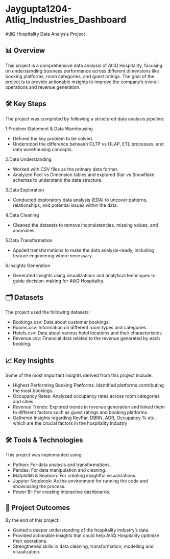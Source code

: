 # Jaygupta1204-Atliq_Industries_Dashboard
AtliQ Hospitality Data Analysis Project

**📊 Overview**
---
This project is a comprehensive data analysis of AtliQ Hospitality, focusing on understanding business performance across different dimensions like booking platforms, room categories, and guest ratings. The goal of the project is to provide actionable insights to improve the company’s overall operations and revenue generation.

**🛠️ Key Steps**
---
The project was completed by following a structured data analysis pipeline:

1.Problem Statement & Data Warehousing

- Defined the key problem to be solved.
- Understood the difference between OLTP vs OLAP, ETL processes, and data warehousing concepts.

2.Data Understanding
- Worked with CSV files as the primary data format.
- Analyzed Fact vs Dimension tables and explored Star vs Snowflake schemas to understand the data structure.

3.Data Exploration

- Conducted exploratory data analysis (EDA) to uncover patterns, relationships, and potential issues within the data.

4.Data Cleaning

- Cleaned the datasets to remove inconsistencies, missing values, and anomalies.

5.Data Transformation

- Applied transformations to make the data analysis-ready, including feature engineering where necessary.

6.Insights Generation
- Generated insights using visualizations and analytical techniques to guide decision-making for AtliQ Hospitality.

**🗂️ Datasets**
---
The project used the following datasets:

- Bookings.csv: Data about customer bookings.
- Rooms.csv: Information on different room types and categories.
- Hotels.csv: Data about various hotel locations and their characteristics.
- Revenue.csv: Financial data related to the revenue generated by each booking.

**📈 Key Insights**
---
Some of the most important insights derived from this project include:

- Highest Performing Booking Platforms: Identified platforms contributing the most bookings.
- Occupancy Rates: Analyzed occupancy rates across room categories and cities.
- Revenue Trends: Explored trends in revenue generation and linked them to different factors such as guest ratings and booking platforms.
- Gathered Insights regarding RevPar, DBRN, ADR, Occupancy % etc.. which are the crucial factors in the hospitality industry
  
**🛠️ Tools & Technologies**
---
This project was implemented using:

- Python: For data analysis and transformations.
- Pandas: For data manipulation and cleaning.
- Matplotlib & Seaborn: For creating insightful visualizations.
- Jupyter Notebook: As the environment for running the code and showcasing the process.
- Power BI: For creating interactive dashboards.

**🚀 Project Outcomes**
---
By the end of this project:

- Gained a deeper understanding of the hospitality industry’s data.
- Provided actionable insights that could help AtliQ Hospitality optimize their operations.
- Strengthened skills in data cleaning, transformation, modelling  and visualization.

